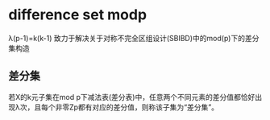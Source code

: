 # difference set modp
λ(p-1)=k(k-1)
致力于解决关于对称不完全区组设计(SBIBD)中的mod(p)下的差分集构造
## 差分集
若X的k元子集在mod p下减法表(差分表)中，任意两个不同元素的差分值都恰好出现λ次，且每个非零Z</sub>p都有对应的差分值，则称该子集为“差分集”。
